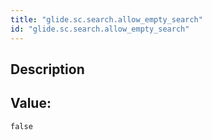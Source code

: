 ```yaml
---
title: "glide.sc.search.allow_empty_search"
id: "glide.sc.search.allow_empty_search"
---
```

## Description



## Value: 
```
false
```